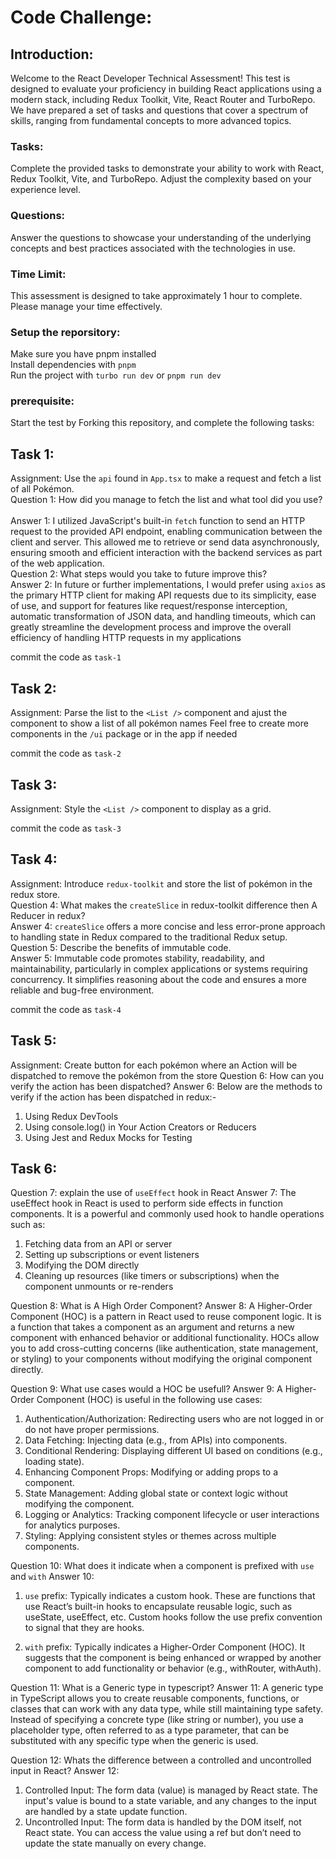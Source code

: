 # Code Challenge:

## Introduction:
Welcome to the React Developer Technical Assessment! This test is designed to evaluate your proficiency in building React applications using a modern stack, including Redux Toolkit, Vite, React Router and TurboRepo. We have prepared a set of tasks and questions that cover a spectrum of skills, ranging from fundamental concepts to more advanced topics.

### Tasks: 
Complete the provided tasks to demonstrate your ability to work with React, Redux Toolkit, Vite, and TurboRepo. Adjust the complexity based on your experience level.

### Questions:
Answer the questions to showcase your understanding of the underlying concepts and best practices associated with the technologies in use.

### Time Limit:
This assessment is designed to take approximately 1 hour to complete. Please manage your time effectively.

### Setup the reporsitory:
Make sure you have pnpm installed<br>
Install dependencies with `pnpm`<br>
Run the project with `turbo run dev` or `pnpm run dev`

### prerequisite:
Start the test by Forking this repository, and complete the following tasks:<br>

## Task 1:
Assignment: Use the `api` found in `App.tsx` to make a request and fetch a list of all Pokémon.<br>
Question 1: How did you manage to fetch the list and what tool did you use?<br><br>
Answer 1: I utilized JavaScript's built-in `fetch` function to send an HTTP request to the provided API endpoint, enabling communication between the client and server. This allowed me to retrieve or send data asynchronously, ensuring smooth and efficient interaction with the backend services as part of the web application.
<br>
Question 2: What steps would you take to future improve this?<br>
Answer 2: In future or further implementations, I would prefer using `axios` as the primary HTTP client for making API requests due to its simplicity, ease of use, and support for features like request/response interception, automatic transformation of JSON data, and handling timeouts, which can greatly streamline the development process and improve the overall efficiency of handling HTTP requests in my applications

commit the code as `task-1`<br>

## Task 2:
Assignment: Parse the list to the `<List />` component and ajust the component to show a list of all pokémon names
Feel free to create more components in the `/ui` package or in the app if needed 

commit the code as `task-2`<br>

## Task 3:
Assignment: Style the `<List />` component to display as a grid.

commit the code as `task-3`<br>

## Task 4:
Assignment: Introduce `redux-toolkit` and store the list of pokémon in the redux store.<br>
Question 4: What makes the `createSlice` in redux-toolkit difference then A Reducer in redux?<br>
Answer 4: `createSlice` offers a more concise and less error-prone approach to handling state in Redux compared to the traditional Redux setup.<br>
Question 5: Describe the benefits of immutable code.<br>
Answer 5: Immutable code promotes stability, readability, and maintainability, particularly in complex applications or systems requiring concurrency. It simplifies reasoning about the code and ensures a more reliable and bug-free environment.<br>

commit the code as `task-4`<br>

## Task 5:
Assignment: Create button for each pokémon where an Action will be dispatched to remove the pokémon from the store 
Question 6: How can you verify the action has been dispatched?
Answer 6: Below are the methods to verify if the action has been dispatched in redux:-<br>
1. Using Redux DevTools<br>
2. Using console.log() in Your Action Creators or Reducers<br>
3. Using Jest and Redux Mocks for Testing

## Task 6:
Question 7: explain the use of `useEffect` hook in React
Answer 7: The useEffect hook in React is used to perform side effects in function components. It is a powerful and commonly used hook to handle operations such as:<br>
1. Fetching data from an API or server<br>
2. Setting up subscriptions or event listeners<br>
3. Modifying the DOM directly<br>
4. Cleaning up resources (like timers or subscriptions) when the component unmounts or re-renders<br>

Question 8: What is A High Order Component?
Answer 8: A Higher-Order Component (HOC) is a pattern in React used to reuse component logic. It is a function that takes a component as an argument and returns a new component with enhanced behavior or additional functionality. HOCs allow you to add cross-cutting concerns (like authentication, state management, or styling) to your components without modifying the original component directly.

Question 9: What use cases would a HOC be usefull?
Answer 9: A Higher-Order Component (HOC) is useful in the following use cases:
1. Authentication/Authorization: Redirecting users who are not logged in or do not have proper permissions.
2. Data Fetching: Injecting data (e.g., from APIs) into components.
3. Conditional Rendering: Displaying different UI based on conditions (e.g., loading state).
4. Enhancing Component Props: Modifying or adding props to a component.
5. State Management: Adding global state or context logic without modifying the component.
6. Logging or Analytics: Tracking component lifecycle or user interactions for analytics purposes.
7. Styling: Applying consistent styles or themes across multiple components.

Question 10: What does it indicate when a component is prefixed with `use` and `with`
Answer 10:
1. `use` prefix: Typically indicates a custom hook. These are functions that use React’s built-in hooks to encapsulate reusable logic, such as useState, useEffect, etc. Custom hooks follow the use prefix convention to signal that they are hooks.

2. `with` prefix: Typically indicates a Higher-Order Component (HOC). It suggests that the component is being enhanced or wrapped by another component to add functionality or behavior (e.g., withRouter, withAuth).

Question 11: What is a Generic type in typescript?
Answer 11: A generic type in TypeScript allows you to create reusable components, functions, or classes that can work with any data type, while still maintaining type safety. Instead of specifying a concrete type (like string or number), you use a placeholder type, often referred to as a type parameter, that can be substituted with any specific type when the generic is used.

Question 12: Whats the difference between a controlled and uncontrolled input in React?
Answer 12: 
1. Controlled Input: The form data (value) is managed by React state. The input's value is bound to a state variable, and any changes to the input are handled by a state update function.
2. Uncontrolled Input: The form data is handled by the DOM itself, not React state. You can access the value using a ref but don’t need to update the state manually on every change.





